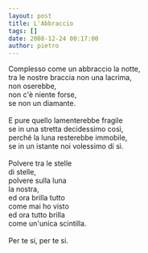 ```yaml
---
layout: post
title: L'Abbraccio
tags: []
date: 2008-12-24 00:17:00
author: pietro
---
```

Complesso come un abbraccio la notte,<br/>tra le nostre braccia non una lacrima,<br/>non oserebbe,<br/>non c'è niente forse,<br/>se non un diamante.<br/><br/>E pure quello lamenterebbe fragile<br/>se in una stretta decidessimo così,<br/>perché la luna resterebbe immobile,<br/>se in un istante noi volessimo di sì.<br/><br/>Polvere tra le stelle<br/>di stelle,<br/>polvere sulla luna<br/>la nostra,<br/>ed ora brilla tutto<br/>come mai ho visto<br/>ed ora tutto brilla<br/>come un'unica scintilla.<br/><br/>Per te si, per te si.
